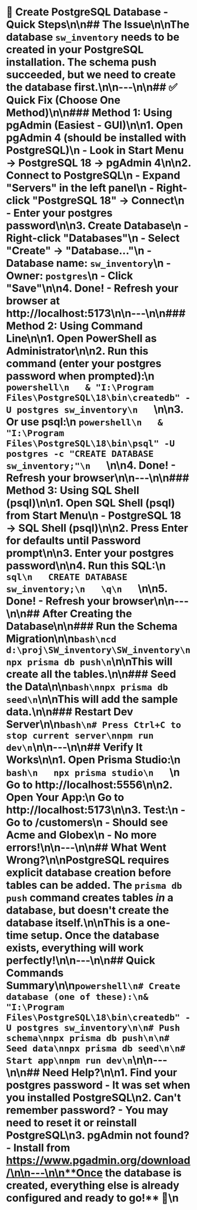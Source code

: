 # 🔧 Create PostgreSQL Database - Quick Steps\n\n## The Issue\n\nThe database `sw_inventory` needs to be created in your PostgreSQL installation. The schema push succeeded, but we need to create the database first.\n\n---\n\n## ✅ Quick Fix (Choose One Method)\n\n### Method 1: Using pgAdmin (Easiest - GUI)\n\n1. **Open pgAdmin 4** (should be installed with PostgreSQL)\n   - Look in Start Menu → PostgreSQL 18 → pgAdmin 4\n\n2. **Connect to PostgreSQL**\n   - Expand "Servers" in the left panel\n   - Right-click "PostgreSQL 18" → Connect\n   - Enter your postgres password\n\n3. **Create Database**\n   - Right-click "Databases"\n   - Select "Create" → "Database..."\n   - Database name: `sw_inventory`\n   - Owner: `postgres`\n   - Click "Save"\n\n4. **Done!** - Refresh your browser at http://localhost:5173\n\n---\n\n### Method 2: Using Command Line\n\n1. **Open PowerShell as Administrator**\n\n2. **Run this command** (enter your postgres password when prompted):\n   ```powershell\n   & "I:\Program Files\PostgreSQL\18\bin\createdb" -U postgres sw_inventory\n   ```\n\n3. **Or use psql**:\n   ```powershell\n   & "I:\Program Files\PostgreSQL\18\bin\psql" -U postgres -c "CREATE DATABASE sw_inventory;"\n   ```\n\n4. **Done!** - Refresh your browser\n\n---\n\n### Method 3: Using SQL Shell (psql)\n\n1. **Open SQL Shell (psql)** from Start Menu\n   - PostgreSQL 18 → SQL Shell (psql)\n\n2. **Press Enter** for defaults until Password prompt\n\n3. **Enter your postgres password**\n\n4. **Run this SQL**:\n   ```sql\n   CREATE DATABASE sw_inventory;\n   \q\n   ```\n\n5. **Done!** - Refresh your browser\n\n---\n\n## After Creating the Database\n\n### Run the Schema Migration\n\n```bash\ncd d:\proj\SW_inventory\SW_inventory\nnpx prisma db push\n```\n\nThis will create all the tables.\n\n### Seed the Data\n\n```bash\nnpx prisma db seed\n```\n\nThis will add the sample data.\n\n### Restart Dev Server\n\n```bash\n# Press Ctrl+C to stop current server\nnpm run dev\n```\n\n---\n\n## Verify It Works\n\n1. **Open Prisma Studio**:\n   ```bash\n   npx prisma studio\n   ```\n   Go to http://localhost:5556\n\n2. **Open Your App**:\n   Go to http://localhost:5173\n\n3. **Test**:\n   - Go to /customers\n   - Should see Acme and Globex\n   - No more errors!\n\n---\n\n## What Went Wrong?\n\nPostgreSQL requires explicit database creation before tables can be added. The `prisma db push` command creates tables *in* a database, but doesn't create the database itself.\n\nThis is a one-time setup. Once the database exists, everything will work perfectly!\n\n---\n\n## Quick Commands Summary\n\n```powershell\n# Create database (one of these):\n& "I:\Program Files\PostgreSQL\18\bin\createdb" -U postgres sw_inventory\n\n# Push schema\nnpx prisma db push\n\n# Seed data\nnpx prisma db seed\n\n# Start app\nnpm run dev\n```\n\n---\n\n## Need Help?\n\n1. **Find your postgres password** - It was set when you installed PostgreSQL\n2. **Can't remember password?** - You may need to reset it or reinstall PostgreSQL\n3. **pgAdmin not found?** - Install from https://www.pgadmin.org/download/\n\n---\n\n**Once the database is created, everything else is already configured and ready to go!** 🚀\n